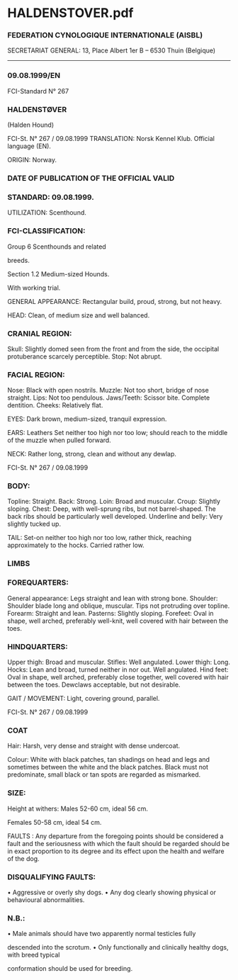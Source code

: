# HALDENSTOVER.pdf


### FEDERATION CYNOLOGIQUE INTERNATIONALE (AISBL)


SECRETARIAT GENERAL: 13, Place Albert 1er  B – 6530 Thuin (Belgique)
______________________________________________________________________________

### 09.08.1999/EN



FCI-Standard N° 267

### HALDENSTØVER


(Halden Hound)




FCI-St. N° 267 / 09.08.1999
TRANSLATION: Norsk Kennel Klub.  Official language (EN).

ORIGIN: Norway.

### DATE OF PUBLICATION OF THE OFFICIAL VALID



### STANDARD: 09.08.1999.



UTILIZATION: Scenthound.

### FCI-CLASSIFICATION:


Group 6
Scenthounds and related



breeds.

Section 1.2 Medium-sized Hounds.

With working trial.



GENERAL APPEARANCE: Rectangular build, proud, strong, but
not heavy.

HEAD: Clean, of medium size and well balanced.

### CRANIAL REGION:


Skull: Slightly domed seen from the front and from the side, the
occipital protuberance scarcely perceptible.
Stop: Not abrupt.

### FACIAL REGION:


Nose: Black with open nostrils.
Muzzle: Not too short, bridge of nose straight.
Lips: Not too pendulous.
Jaws/Teeth: Scissor bite.  Complete dentition.
Cheeks: Relatively flat.

EYES: Dark brown, medium-sized, tranquil expression.

EARS: Leathers Set neither too high nor too low; should reach to the
middle of the muzzle when pulled forward.

NECK: Rather long, strong, clean and without any dewlap.



FCI-St. N° 267 / 09.08.1999


### BODY:


Topline: Straight.
Back: Strong.
Loin: Broad and muscular.
Croup: Slightly sloping.
Chest: Deep, with well-sprung ribs, but not barrel-shaped. The back
ribs should be particularly well developed.
Underline and belly: Very slightly tucked up.

TAIL: Set-on neither too high nor too low, rather thick, reaching
approximately to the hocks.  Carried rather low.

### LIMBS



### FOREQUARTERS:


General appearance: Legs straight and lean with strong bone.
Shoulder: Shoulder blade long and oblique, muscular.  Tips not
protruding over topline.
Forearm: Straight and lean.
Pasterns: Slightly sloping.
Forefeet: Oval in shape, well arched, preferably well-knit, well
covered with hair between the toes.

### HINDQUARTERS:


Upper thigh: Broad and muscular.
Stifles: Well angulated.
Lower thigh: Long.
Hocks: Lean and broad, turned neither in nor out.  Well angulated.
Hind feet: Oval in shape, well arched, preferably close together, well
covered with hair between the toes.  Dewclaws acceptable, but not
desirable.

GAIT / MOVEMENT: Light, covering ground, parallel.




FCI-St. N° 267 / 09.08.1999


### COAT


Hair: Harsh, very dense and straight with dense undercoat.

Colour: White with black patches, tan shadings on head and legs and
sometimes between the white and the black patches.  Black must not
predominate, small black or tan spots are regarded as mismarked.

### SIZE:


Height at withers:  Males
52-60 cm, ideal 56 cm.

Females  50-58 cm, ideal 54 cm.

FAULTS : Any departure from the foregoing points should be
considered a fault and the seriousness with which the fault should be
regarded should be in exact proportion to its degree and its effect
upon the health and welfare of the dog.

### DISQUALIFYING FAULTS:


• Aggressive or overly shy dogs.
• Any dog clearly showing physical or behavioural abnormalities.

### N.B.:


• Male animals should have two apparently normal testicles fully

descended into the scrotum.
• Only functionally and clinically healthy dogs, with breed typical

conformation should be used for breeding.






